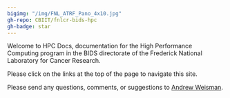 ```yaml
---
bigimg: "/img/FNL_ATRF_Pano_4x10.jpg"
gh-repo: CBIIT/fnlcr-bids-hpc
gh-badge: star
---
```

Welcome to HPC Docs, documentation for the High Performance Computing program in the BIDS directorate of the Frederick National Laboratory for Cancer Research.

Please click on the links at the top of the page to navigate this site.

Please send any questions, comments, or suggestions to [Andrew Weisman](mailto:andrew.weisman@nih.gov).
